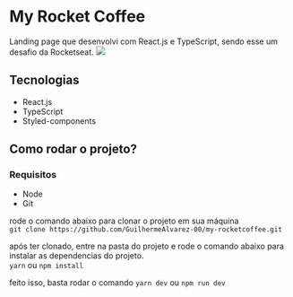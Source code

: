 # My Rocket Coffee

Landing page que desenvolvi com React.js e TypeScript, sendo esse um desafio da Rocketseat.
<img src="./src/assets/rocketcoffee.png" />

## Tecnologias

- React.js
- TypeScript
- Styled-components

## Como rodar o projeto?

### Requisitos

- Node
- Git

rode o comando abaixo para clonar o projeto em sua máquina <br />
`git clone https://github.com/GuilhermeAlvarez-00/my-rocketcoffee.git`

após ter clonado, entre na pasta do projeto e rode o comando abaixo para instalar as dependencias do projeto. <br />
`yarn` ou `npm install`

feito isso, basta rodar o comando `yarn dev` ou `npm run dev`
